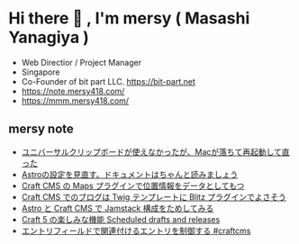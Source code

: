 # Hi there 👋 , I'm mersy ( Masashi Yanagiya )

- Web Directior / Project Manager
- Singapore
- Co-Founder of bit part LLC. https://bit-part.net
- https://note.mersy418.com/
- https://mmm.mersy418.com/

## mersy note
<!-- BLOG-POST-LIST:START -->
- [ユニバーサルクリップボードが使えなかったが、Macが落ちて再起動して直った](https://note.mersy418.com/article/mac-restart-universal-clipboard?utm_source=feed)
- [Astroの設定を見直す。ドキュメントはちゃんと読みましょう](https://note.mersy418.com/article/astro-getstaticpaths?utm_source=feed)
- [Craft CMS の Maps プラグインで位置情報をデータとしてもつ](https://note.mersy418.com/article/craftcms-maps-plugin?utm_source=feed)
- [Craft CMS でのブログは Twig テンプレートに Blitz プラグインでよさそう](https://note.mersy418.com/article/using-blitz-for-craftcms?utm_source=feed)
- [Astro と Craft CMS で Jamstack 構成をためしてみる](https://note.mersy418.com/article/astro-craftcms-jamstack?utm_source=feed)
- [Craft 5 の楽しみな機能 Scheduled drafts and releases](https://note.mersy418.com/article/craft-5-cheduled-drafts-and-releases?utm_source=feed)
- [エントリフィールドで関連付けるエントリを制御する #craftcms](https://note.mersy418.com/article/relation-specific-level-entry?utm_source=feed)
<!-- BLOG-POST-LIST:END -->
